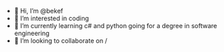 - 👋 Hi, I’m @bekef
- 👀 I’m interested in coding
- 🌱 I’m currently learning c# and python going for a degree in software engineering
- 💞️ I’m looking to collaborate on /
